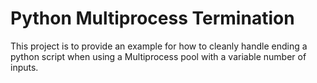 # Python Multiprocess Termination

This project is to provide an example for how to cleanly handle ending a python script when using a Multiprocess pool with a variable number of inputs.
